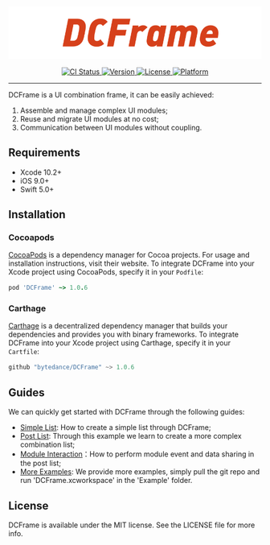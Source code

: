 <p align="center">
  <img src="./Guides/Images/title.png" alt="title" width="800" />
</p>


<p align="center">
    <a href="https://travis-ci.org/github/bytedance/DCFrame">
        <img src="https://travis-ci.org/bytedance/DCFrame.svg?branch=master"
             alt="CI Status">
    </a>
    <a href="https://cocoapods.org/pods/DCFrame">
      <img src="https://img.shields.io/cocoapods/v/DCFrame.svg?style=flat"
           alt="Version" />
    </a>
    <a href="https://cocoapods.org/pods/DCFrame">
        <img src="https://img.shields.io/cocoapods/l/DCFrame.svg?style=flat"
             alt="License">
    </a>
    <a href="https://cocoapods.org/pods/DCFrame">
        <img src="https://img.shields.io/cocoapods/p/DCFrame.svg?style=flat"
             alt="Platform">
    </a>
</p>

------

DCFrame is a UI combination frame, it can be easily achieved:

1. Assemble and manage complex UI modules; 
2. Reuse and migrate UI modules at no cost;
3. Communication between UI modules without coupling.

## Requirements

* Xcode 10.2+
* iOS 9.0+
* Swift 5.0+

## Installation

### Cocoapods

[CocoaPods](https://cocoapods.org) is a dependency manager for Cocoa projects. For usage and installation instructions, visit their website. To integrate DCFrame into your Xcode project using CocoaPods, specify it in your `Podfile`:

```ruby
pod 'DCFrame' ~> 1.0.6
```

### Carthage

[Carthage](https://github.com/Carthage/Carthage) is a decentralized dependency manager that builds your dependencies and provides you with binary frameworks. To integrate DCFrame into your Xcode project using Carthage, specify it in your `Cartfile`:

```swift
github "bytedance/DCFrame" ~> 1.0.6
```

## Guides

We can quickly get started with DCFrame through the following guides:

* [Simple List](./Guides/1_simple_list.md): How to create a simple list through DCFrame;
* [Post List](./Guides/2_post_list.md): Through this example we learn to create a more complex combination list;
* [Module Interaction]()：How to perform module event and data sharing in the post list;
* [More Examples](https://github.com/bytedance/DCFrame/tree/master/Example): We provide more examples, simply pull the git repo and run 'DCFrame.xcworkspace' in the 'Example' folder. 

## License

DCFrame is available under the MIT license. See the LICENSE file for more info.
